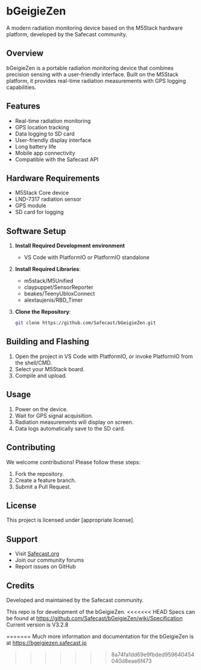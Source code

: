 
# bGeigieZen

A modern radiation monitoring device based on the M5Stack hardware platform, developed by the Safecast community.

## Overview

bGeigieZen is a portable radiation monitoring device that combines precision sensing with a user-friendly interface. Built on the M5Stack platform, it provides real-time radiation measurements with GPS logging capabilities.

## Features

- Real-time radiation monitoring
- GPS location tracking
- Data logging to SD card
- User-friendly display interface
- Long battery life
- Mobile app connectivity
- Compatible with the Safecast API

## Hardware Requirements

- M5Stack Core device
- LND-7317 radiation sensor
- GPS module
- SD card for logging

## Software Setup

1. **Install Required Development environment**
   - VS Code with PlatformIO or PlatformIO standalone

2. **Install Required Libraries**:
   - m5stack/M5Unified
   - claypuppet/SensorReporter
   - beakes/TeenyUbloxConnect
   - alextaujenis/RBD_Timer

3. **Clone the Repository**:
   ```bash
   git clone https://github.com/Safecast/bGeigieZen.git
   ```

## Building and Flashing

1. Open the project in VS Code with PlatformIO, or invoke PlatformIO from the shell/CMD.
2. Select your M5Stack board.
3. Compile and upload.

## Usage

1. Power on the device.
2. Wait for GPS signal acquisition.
3. Radiation measurements will display on screen.
4. Data logs automatically save to the SD card.

## Contributing

We welcome contributions! Please follow these steps:

1. Fork the repository.
2. Create a feature branch.
3. Submit a Pull Request.

## License

This project is licensed under [appropriate license].

## Support

- Visit [Safecast.org](https://safecast.org)
- Join our community forums
- Report issues on GitHub

## Credits

Developed and maintained by the Safecast community.

This repo is for development of the bGeigieZen.
<<<<<<< HEAD
Specs can be found at https://github.com/Safecast/bGeigieZen/wiki/Specification
Current version is V3.2.8


=======
Much more information and documentation for the bGeigieZen is at https://bgeigiezen.safecast.jp
>>>>>>> 8a74fa1dd69e9fbded959640454040d8eae6f473
